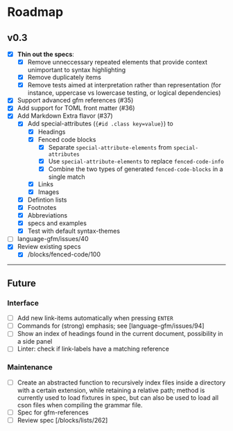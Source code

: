 # Roadmap

## v0.3

- [x] **Thin out the specs**:
  - [x] Remove unneccessary repeated elements that provide context unimportant to syntax highlighting
  - [x] Remove duplicately items
  - [x] Remove tests aimed at interpretation rather than representation (for instance, uppercase vs lowercase testing, or logical dependencies)
- [x] Support advanced gfm references (#35)
- [x] Add support for TOML front matter (#36)
- [x] Add Markdown Extra flavor (#37)
  - [x] Add special-attributes (`{#id .class key=value}`) to
    - [x] Headings
    - [x] Fenced code blocks
      - [x] Separate `special-attribute-elements` from `special-attributes`
      - [x] Use `special-attribute-elements` to replace `fenced-code-info`
      - [x] Combine the two types of generated `fenced-code-blocks` in a single match
    - [x] Links
    - [x] Images
  - [x] Defintion lists
  - [x] Footnotes
  - [x] Abbreviations
  - [x] specs and examples
  - [x] Test with default syntax-themes
- [ ] language-gfm/issues/40
- [x] Review existing specs
  - [x] /blocks/fenced-code/100

---

## Future

### Interface

- [ ] Add new link-items automatically when pressing `ENTER`
- [ ] Commands for (strong) emphasis; see [language-gfm/issues/94]
- [ ] Show an index of headings found in the current document, possibility in a side panel
- [ ] Linter: check if link-labels have a matching reference

### Maintenance

- [ ] Create an abstracted function to recursively index files inside a directory with a certain extension, while retaining a relative path; method is currently used to load fixtures in spec, but can also be used to load all cson files when compiling the grammar file.
- [ ] Spec for gfm-references
- [ ] Review spec [/blocks/lists/262]
